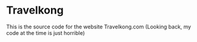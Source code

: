 # Travelkong
This is the source code for the website Travelkong.com
(Looking back, my code at the time is just horrible)
